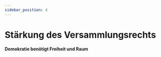 ```yaml
---
sidebar_position: 4
---
```


# Stärkung des Versammlungsrechts

**Demokratie benötigt Freiheit und Raum**
